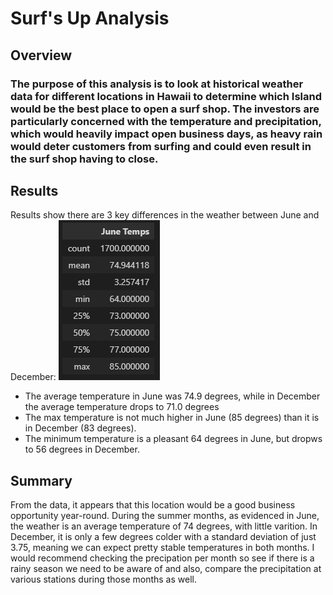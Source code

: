 # Surf's Up Analysis

## Overview
### The purpose of this analysis is to look at historical weather data for different locations in Hawaii to determine which Island would be the best place to open a surf shop.  The investors are particularly concerned with the temperature and precipitation, which would heavily impact open business days, as heavy rain would deter customers from surfing and could even result in the surf shop having to close.

## Results
Results show there are 3 key differences in the weather between June and December: 
!["June Statistics:](Resources/Jun_Temps_Stats.png)

  - The average temperature in June was 74.9 degrees, while in December the average temperature drops to 71.0 degrees
  - The max temperature is not much higher in June (85 degrees) than it is in December (83 degrees). 
  - The minimum temperature is a pleasant 64 degrees in June, but dropws to 56 degrees in December. 

## Summary
From the data, it appears that this location would be a good business opportunity year-round.  During the summer months, as evidenced in June, the weather is an average temperature of 74 degrees, with little varition. In December, it is only a few degrees colder with a standard deviation of just 3.75, meaning we can expect pretty stable temperatures in both months.  I would recommend checking the precipation per month so see if there is a rainy season we need to be aware of and also, compare the precipitation at various stations during those months as well.
